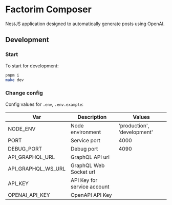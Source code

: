 # Factorim Composer

NestJS application designed to automatically generate posts using OpenAI.

## Development

### Start

To start for development:

```bash
pnpm i
make dev
```

### Change config

Config values for `.env`, `.env.example`:

| Var                | Description                 | Values                      |
| ------------------ | --------------------------- | --------------------------- |
| NODE_ENV           | Node environment            | 'production', 'development' |
| PORT               | Service port                | 4000                        |
| DEBUG_PORT         | Debug port                  | 4090                        |
| API_GRAPHQL_URL    | GraphQL API url             |                             |
| API_GRAPHQL_WS_URL | GraphQL Web Socket url      |                             |
| API_KEY            | API Key for service account |                             |
| OPENAI_API_KEY     | OpenAPI API Key             |                             |
